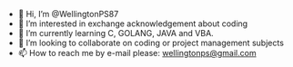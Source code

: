 - 👋 Hi, I’m @WellingtonPS87
- 👀 I’m interested in exchange acknowledgement about coding
- 🌱 I’m currently learning C, GOLANG, JAVA and VBA.
- 💞️ I’m looking to collaborate on coding or project management subjects
- 📫 How to reach me by e-mail please: wellingtonps@gmail.com

<!---
WellingtonPS87/WellingtonPS87 is a ✨ special ✨ repository because its `README.md` (this file) appears on your GitHub profile.
You can click the Preview link to take a look at your changes.
--->
